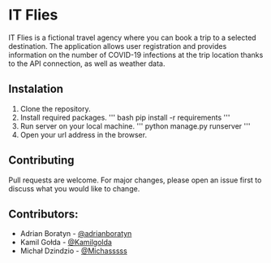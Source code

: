 # IT Flies
  IT Flies is a fictional travel agency where you can book a trip to a selected destination.
  The application allows user registration and provides information on the number of COVID-19 infections at the trip location thanks to the API connection, as well as weather data.

## Instalation
  1. Clone the repository.
  2. Install required packages.
    ''' bash
    pip install -r requirements
    '''
  3. Run server on your local machine.
    '''
    python manage.py runserver
    '''
  4. Open your url address in the browser.

## Contributing
Pull requests are welcome.
For major changes, please open an issue first to discuss what you would like to change.

## Contributors:
 - Adrian Boratyn - [@adrianboratyn](https://github.com/adrianboratyn)
 - Kamil Gołda - [@Kamilgolda](https://github.com/Kamilgolda)
 - Michał Dzindzio - [@Michasssss](https://github.com/Michasssss)
